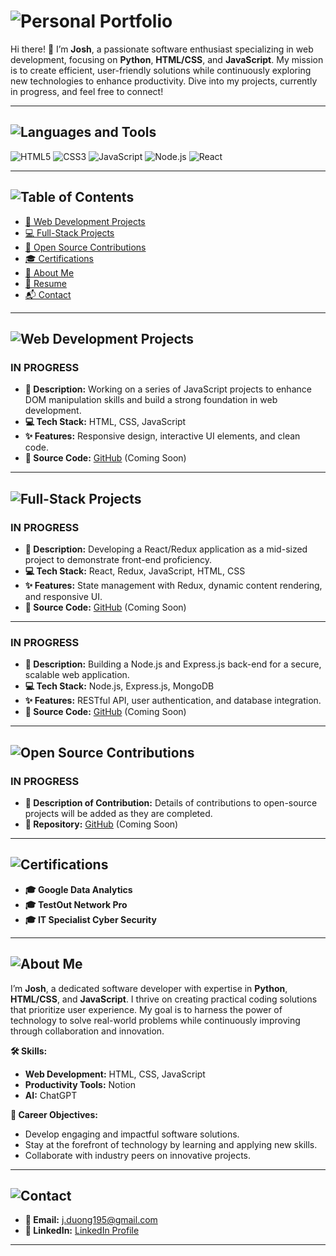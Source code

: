 # ![Personal Portfolio](https://img.shields.io/badge/Personal%20Portfolio-2C3E50?style=for-the-badge&logo=github)

Hi there! 👋 I’m **Josh**, a passionate software enthusiast specializing in web development, focusing on **Python**, **HTML/CSS**, and **JavaScript**. My mission is to create efficient, user-friendly solutions while continuously exploring new technologies to enhance productivity. Dive into my projects, currently in progress, and feel free to connect!

---

## ![Languages and Tools](https://img.shields.io/badge/Languages%20and%20Tools-34495E?style=for-the-badge&logo=tools)

![HTML5](https://img.shields.io/badge/HTML5-E34F26?style=for-the-badge&logo=html5&logoColor=white) 
![CSS3](https://img.shields.io/badge/CSS3-1572B6?style=for-the-badge&logo=css3&logoColor=white) 
![JavaScript](https://img.shields.io/badge/JavaScript-F7DF1E?style=for-the-badge&logo=javascript&logoColor=black) 
![Node.js](https://img.shields.io/badge/Node.js-339933?style=for-the-badge&logo=node.js&logoColor=white) 
![React](https://img.shields.io/badge/React-61DAFB?style=for-the-badge&logo=react&logoColor=black)

---

## ![Table of Contents](https://img.shields.io/badge/Table%20of%20Contents-34495E?style=for-the-badge&logo=github)

- [📂 Web Development Projects](#web-development-projects)
- [💻 Full-Stack Projects](#full-stack-projects)
- [🔧 Open Source Contributions](#open-source-contributions)
- [🎓 Certifications](#certifications)
- [👤 About Me](#about-me)
- [📄 Resume](#resume)
- [📬 Contact](#contact)

---

## ![Web Development Projects](https://img.shields.io/badge/Web%20Development%20Projects-2C3E50?style=for-the-badge&logo=freecodecamp)

### **IN PROGRESS**
- **📝 Description:** Working on a series of JavaScript projects to enhance DOM manipulation skills and build a strong foundation in web development.
- **💻 Tech Stack:** HTML, CSS, JavaScript
- **✨ Features:** Responsive design, interactive UI elements, and clean code.
- **🔗 Source Code:** [GitHub](#) (Coming Soon)

---

## ![Full-Stack Projects](https://img.shields.io/badge/Full%20Stack%20Projects-2C3E50?style=for-the-badge&logo=github)

### **IN PROGRESS**
- **📝 Description:** Developing a React/Redux application as a mid-sized project to demonstrate front-end proficiency.
- **💻 Tech Stack:** React, Redux, JavaScript, HTML, CSS
- **✨ Features:** State management with Redux, dynamic content rendering, and responsive UI.
- **🔗 Source Code:** [GitHub](#) (Coming Soon)

---

### **IN PROGRESS**
- **📝 Description:** Building a Node.js and Express.js back-end for a secure, scalable web application.
- **💻 Tech Stack:** Node.js, Express.js, MongoDB
- **✨ Features:** RESTful API, user authentication, and database integration.
- **🔗 Source Code:** [GitHub](#) (Coming Soon)

---

## ![Open Source Contributions](https://img.shields.io/badge/Open%20Source%20Contributions-2C3E50?style=for-the-badge&logo=github)

### **IN PROGRESS**
- **🔧 Description of Contribution:** Details of contributions to open-source projects will be added as they are completed.
- **📂 Repository:** [GitHub](#) (Coming Soon)

---

## ![Certifications](https://img.shields.io/badge/Certifications-34495E?style=for-the-badge&logo=github)

- **🎓 Google Data Analytics**
- **🎓 TestOut Network Pro**
- **🎓 IT Specialist Cyber Security**

---

## ![About Me](https://img.shields.io/badge/About%20Me-34495E?style=for-the-badge&logo=github)

I’m **Josh**, a dedicated software developer with expertise in **Python**, **HTML/CSS**, and **JavaScript**. I thrive on creating practical coding solutions that prioritize user experience. My goal is to harness the power of technology to solve real-world problems while continuously improving through collaboration and innovation.

**🛠️ Skills:**
- **Web Development:** HTML, CSS, JavaScript
- **Productivity Tools:** Notion
- **AI:** ChatGPT

**🎯 Career Objectives:**
- Develop engaging and impactful software solutions.
- Stay at the forefront of technology by learning and applying new skills.
- Collaborate with industry peers on innovative projects.

---

## ![Contact](https://img.shields.io/badge/Contact-34495E?style=for-the-badge&logo=github)

- **📧 Email:** [j.duong195@gmail.com](mailto:j.duong195@gmail.com)
- **🔗 LinkedIn:** [LinkedIn Profile](https://www.linkedin.com/in/j-duong-199997321/)

---
